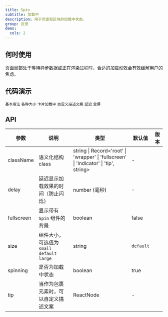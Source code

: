 ```yaml
---
title: Spin
subtitle: 加载中
description: 用于页面和区块的加载中状态。
group: 反馈
demo:
  cols: 2
---
```


## 何时使用

页面局部处于等待异步数据或正在渲染过程时，合适的加载动效会有效缓解用户的焦虑。

## 代码演示

<!-- prettier-ignore -->
<code src="./demo/basic.tsx">基本用法</code>
<code src="./demo/size.tsx">各种大小</code>
<code src="./demo/nested.tsx">卡片加载中</code>
<code src="./demo/tip.tsx">自定义描述文案</code>
<code src="./demo/delay-and-debounce.tsx">延迟</code>
<code src="./demo/fullscreen.tsx">全屏</code>

## API

| 参数 | 说明 | 类型 | 默认值 | 版本 |
| --- | --- | --- | --- | --- |
| className | 语义化结构 class | string \| Record&lt;'root' \| 'wrapper' \| 'fullscreen' \| 'indicator' \| 'tip', string> | - |  |
| delay | 延迟显示加载效果的时间（防止闪烁） | number (毫秒) | - |  |
| fullscreen | 显示带有 `Spin` 组件的背景 | boolean | false |  |
| size | 组件大小，可选值为 `small` `default` `large` | string | `default` |  |
| spinning | 是否为加载中状态 | boolean | true |  |
| tip | 当作为包裹元素时，可以自定义描述文案 | ReactNode | - |  |
